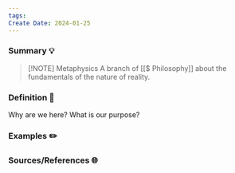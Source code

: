 ```yaml
---
tags: 
Create Date: 2024-01-25
---
```

### Summary 💡

> [!NOTE] Metaphysics
> A branch of [[$ Philosophy]] about the fundamentals of the nature of reality.

### Definition 📖
Why are we here?
What is our purpose?

### Examples ✏️

### Sources/References 🌐 
